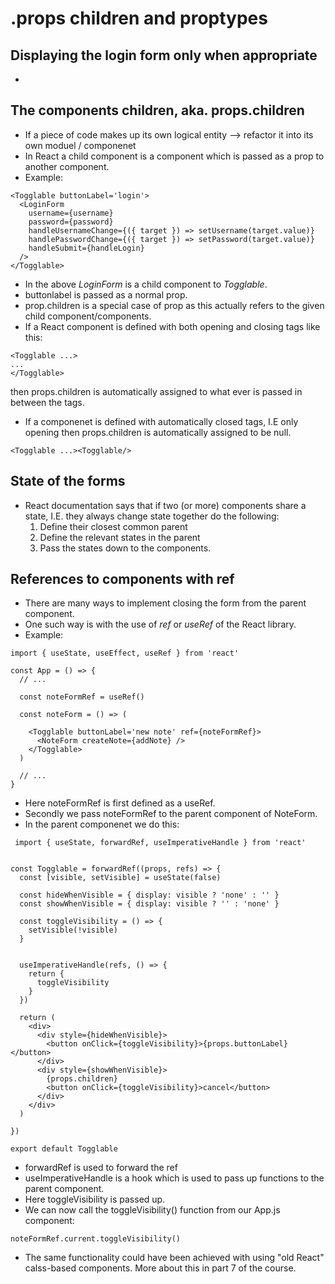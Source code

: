 # .props children and proptypes

## Displaying the login form only when appropriate
-
## The components children, aka. props.children
- If a piece of code makes up its own logical entity --> refactor it into its own moduel / componenet
- In React a child component is a component which is passed as a prop to another component.
- Example:
```
<Togglable buttonLabel='login'>
  <LoginForm
    username={username}
    password={password}
    handleUsernameChange={({ target }) => setUsername(target.value)}
    handlePasswordChange={({ target }) => setPassword(target.value)}
    handleSubmit={handleLogin}
  />
</Togglable>
```
- In the above *LoginForm* is a child component to *Togglable*.
- buttonlabel is passed as a normal prop.
- prop.children is a special case of prop as this actually refers to the given child component/components.
- If a React component is defined with both opening and closing tags like this:
```
<Togglable ...>
...
</Togglable>
```
then props.children is automatically assigned to what ever is passed in between the tags.
- If a componenet is defined with automatically closed tags, I.E only opening then props.children is automatically assigned to be null.
```
<Togglable ...><Togglable/>
```

## State of the forms
- React documentation says that if two (or more) components share a state, I.E. they always change state together do the following:
  1. Define their closest common parent
  2. Define the relevant states in the parent
  3. Pass the states down to the components.

## References to components with ref
- There are many ways to implement closing the form from the parent component.
- One such way is with the use of *ref* or *useRef* of the React library.
- Example:
```
import { useState, useEffect, useRef } from 'react'

const App = () => {
  // ...

  const noteFormRef = useRef()

  const noteForm = () => (

    <Togglable buttonLabel='new note' ref={noteFormRef}>
      <NoteForm createNote={addNote} />
    </Togglable>
  )

  // ...
}
```
- Here noteFormRef is first defined as a useRef.
- Secondly we pass noteFormRef to the parent component of NoteForm.
- In the parent componenet we do this:
```
 import { useState, forwardRef, useImperativeHandle } from 'react'


const Togglable = forwardRef((props, refs) => {
  const [visible, setVisible] = useState(false)

  const hideWhenVisible = { display: visible ? 'none' : '' }
  const showWhenVisible = { display: visible ? '' : 'none' }

  const toggleVisibility = () => {
    setVisible(!visible)
  }


  useImperativeHandle(refs, () => {
    return {
      toggleVisibility
    }
  })

  return (
    <div>
      <div style={hideWhenVisible}>
        <button onClick={toggleVisibility}>{props.buttonLabel}</button>
      </div>
      <div style={showWhenVisible}>
        {props.children}
        <button onClick={toggleVisibility}>cancel</button>
      </div>
    </div>
  )

})

export default Togglable
```
- forwardRef is used to forward the ref
- useImperativeHandle is a hook which is used to pass up functions to the parent component.
- Here toggleVisibility is passed up.
- We can now call the toggleVisibility() function from our App.js component:
```
noteFormRef.current.toggleVisibility()
```

- The same functionality could have been achieved with using "old React" calss-based components. More about this in part 7 of the course.

